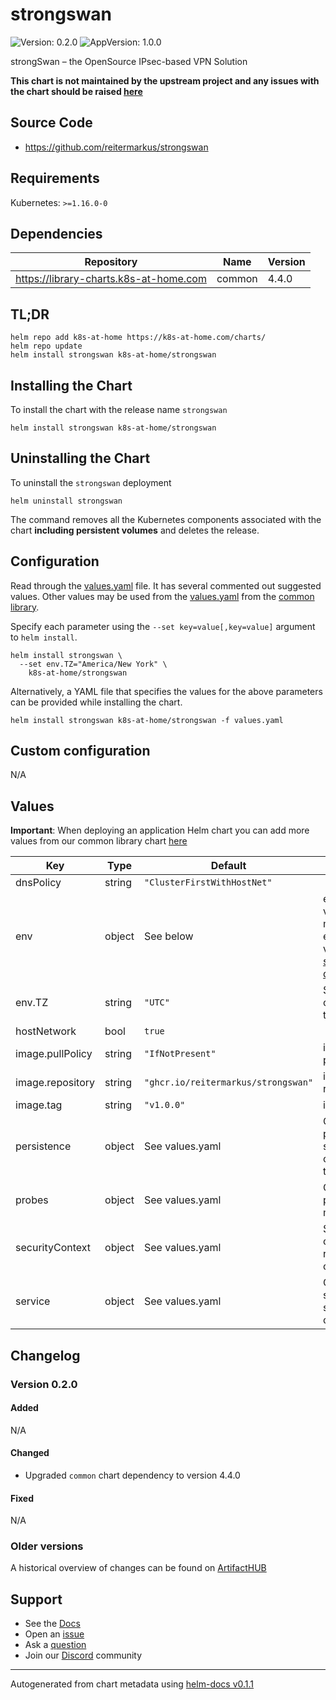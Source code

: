# strongswan

![Version: 0.2.0](https://img.shields.io/badge/Version-0.2.0-informational?style=flat-square) ![AppVersion: 1.0.0](https://img.shields.io/badge/AppVersion-1.0.0-informational?style=flat-square)

strongSwan – the OpenSource IPsec-based VPN Solution

**This chart is not maintained by the upstream project and any issues with the chart should be raised [here](https://github.com/k8s-at-home/charts/issues/new/choose)**

## Source Code

* <https://github.com/reitermarkus/strongswan>

## Requirements

Kubernetes: `>=1.16.0-0`

## Dependencies

| Repository | Name | Version |
|------------|------|---------|
| https://library-charts.k8s-at-home.com | common | 4.4.0 |

## TL;DR

```console
helm repo add k8s-at-home https://k8s-at-home.com/charts/
helm repo update
helm install strongswan k8s-at-home/strongswan
```

## Installing the Chart

To install the chart with the release name `strongswan`

```console
helm install strongswan k8s-at-home/strongswan
```

## Uninstalling the Chart

To uninstall the `strongswan` deployment

```console
helm uninstall strongswan
```

The command removes all the Kubernetes components associated with the chart **including persistent volumes** and deletes the release.

## Configuration

Read through the [values.yaml](./values.yaml) file. It has several commented out suggested values.
Other values may be used from the [values.yaml](https://github.com/k8s-at-home/library-charts/tree/main/charts/stable/common/values.yaml) from the [common library](https://github.com/k8s-at-home/library-charts/tree/main/charts/stable/common).

Specify each parameter using the `--set key=value[,key=value]` argument to `helm install`.

```console
helm install strongswan \
  --set env.TZ="America/New York" \
    k8s-at-home/strongswan
```

Alternatively, a YAML file that specifies the values for the above parameters can be provided while installing the chart.

```console
helm install strongswan k8s-at-home/strongswan -f values.yaml
```

## Custom configuration

N/A

## Values

**Important**: When deploying an application Helm chart you can add more values from our common library chart [here](https://github.com/k8s-at-home/library-charts/tree/main/charts/stable/common)

| Key | Type | Default | Description |
|-----|------|---------|-------------|
| dnsPolicy | string | `"ClusterFirstWithHostNet"` |  |
| env | object | See below | environment variables. See more environment variables in the [strongswan documentation](https://github.com/reitermarkus/strongswan). |
| env.TZ | string | `"UTC"` | Set the container timezone |
| hostNetwork | bool | `true` |  |
| image.pullPolicy | string | `"IfNotPresent"` | image pull policy |
| image.repository | string | `"ghcr.io/reitermarkus/strongswan"` | image repository |
| image.tag | string | `"v1.0.0"` | image tag |
| persistence | object | See values.yaml | Configure persistence settings for the chart under this key. |
| probes | object | See values.yaml | Configures the probes for the main Pod. |
| securityContext | object | See values.yaml | Security contexts required for container. |
| service | object | See values.yaml | Configures service settings for the chart. |

## Changelog

### Version 0.2.0

#### Added

N/A

#### Changed

* Upgraded `common` chart dependency to version 4.4.0

#### Fixed

N/A

### Older versions

A historical overview of changes can be found on [ArtifactHUB](https://artifacthub.io/packages/helm/k8s-at-home/strongswan?modal=changelog)

## Support

- See the [Docs](https://docs.k8s-at-home.com/our-helm-charts/getting-started/)
- Open an [issue](https://github.com/k8s-at-home/charts/issues/new/choose)
- Ask a [question](https://github.com/k8s-at-home/organization/discussions)
- Join our [Discord](https://discord.gg/sTMX7Vh) community

----------------------------------------------
Autogenerated from chart metadata using [helm-docs v0.1.1](https://github.com/k8s-at-home/helm-docs/releases/v0.1.1)
